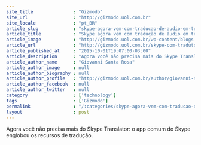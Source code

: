 ```yaml
---
site_title               : "Gizmodo"
site_url                 : "http://gizmodo.uol.com.br"
site_locale              : "pt_BR"
article_slug             : "skype-agora-vem-com-traducao-de-audio-em-tempo-real-para-seis-idiomas"
article_title            : "Skype agora vem com tradução de áudio em tempo real para seis idiomas"
article_image            : "http://gizmodo.uol.com.br/wp-content/blogs.dir/8/files/2014/02/Skype-logo.jpg"
article_url              : "http://gizmodo.uol.com.br/skype-com-tradutor/"
article_published_at     : "2015-10-01T19:07:00-03:00"
article_description      : "Agora você não precisa mais do Skype Translator: o app comum do Skype englobou os recursos de tradução."
article_author_name      : "Giovanni Santa Rosa"
article_author_image     : null
article_author_biography : null
article_author_profile   : "http://gizmodo.uol.com.br/author/giovanni-santarosa/"
article_author_facebook  : null
article_author_twitter   : null
category                 : ['technology']
tags                     : ['Gizmodo']
permalink                : "/:categories/skype-agora-vem-com-traducao-de-audio-em-tempo-real-para-seis-idiomas/"
layout                   : post
---
```


Agora você não precisa mais do Skype Translator: o app comum do Skype englobou os recursos de tradução.
